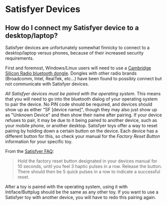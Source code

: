 # Satisfyer Devices

## How do I connect my Satisfyer device to a desktop/laptop?

Satisfyer devices are unfortunately somewhat finnicky to connect to a desktop/laptop versus phones, because of their increased security requirements.

First and foremost, Windows/Linux users will need to use a [Cambridge Silicon Radio bluetooth dongle](./bluetooth.md#what-type-of-bluetooth-dongle-should-i-use). Dongles with other radio brands (Broadcomm, Intel, RealTek, etc...) have been found to possibly connect but not communicate with Satisfyer devices.

_All Satisfyer devices must be paired with the operating system._ This means that you will need to go into the bluetooth dialog of your operating system to pair the device. No PIN code should be required, and devices should show up as either "SF [device name]", though they may also just show up as "Unknown Device" and then show their name after pairing. If your device refuses to pair, it may be due to it being paired to another device, such as your mobile phone, or another desktop. Satisfyer toys offer a way to reset pairing by holding down a certain button on the device. Each device has a different button for this, so check your manual for the _Factory Reset Button_ information for your specific toy.

From the [Satisfyer FAQ](https://us.satisfyer.com/us/faq/): 

> Hold the factory reset button designated in your devices manual for 10 seconds, until you feel 3
> haptic pulses in a row. Release the button. There should then be 5 quick pulses in a row to
> indicate a successful reset.

After a toy is paired with the operating system, using it with Intiface/Buttplug should be the same as any other toy. If you want to use a Satisfyer toy with another device, you will have to redo this pairing again.